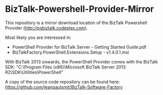 # BizTalk-Powershell-Provider-Mirror
This repository is a mirror download location of the BizTalk Powershell Provider (http://psbiztalk.codeplex.com).

Most likely you are interessed in:
- PowerShell Provider for BizTalk Server - Getting Started Guide.pdf
- BizTalkFactory.PowerShell.Extensions.Setup - v1.4.0.1.msi

With BizTalk 2013 onwards, the PowerShell Provider comes with the BizTalk SDK: 
  "C:\Program Files (x86)\Microsoft BizTalk Server 2013 R2\SDK\Utilities\PowerShell"

A copy of the source code repository can be found here: https://github.com/jeanpaulsmit/BizTalk-Software-Factory
